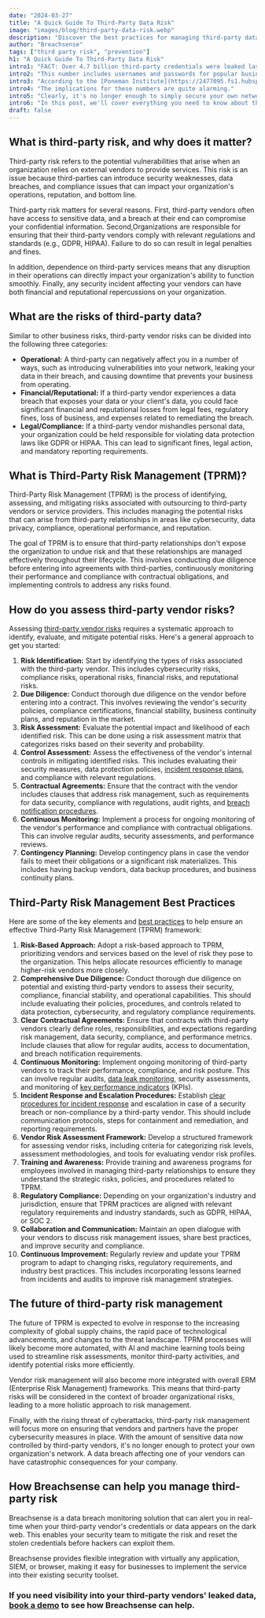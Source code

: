 ```yaml
---
date: "2024-03-27"
title: "A Quick Guide To Third-Party Data Risk"
image: "images/blog/third-party-data-risk.webp"
description: "Discover the best practices for managing third-party data risk. Learn the best practices for implementing a third-party risk management framework."
author: "Breachsense"
tags: ["third party risk", "prevention"]
h1: "A Quick Guide To Third-Party Data Risk"
intro1: "FACT: Over 4.7 billion third-party credentials were leaked last year via infostealer malware."
intro2: "This number includes usernames and passwords for popular business tools, such as Microsoft 365, Gmail, Salesforce, and Slack."
intro3: "According to the [Poneman Institute](https://2477095.fs1.hubspotusercontent-na1.net/hubfs/2477095/Ponemon%20Report%20Sept%202022/RiskRecon%20Data%20Risk%20in%20Third-Party%20Ecosystem%20Study%20Sept%202022.pdf), 59% of companies experienced a data breach caused by a third-party."
intro4: "The implications for these numbers are quite alarming."
intro5: "Clearly, it's no longer enough to simply secure your own network."
intro6: "In this post, we'll cover everything you need to know about third-party risk and the 10 best practices for implementing a Third-Party Risk Management framework."
draft: false
---
```

## What is third-party risk, and why does it matter?

Third-party risk refers to the potential vulnerabilities that arise when an organization relies on external vendors to provide services. This risk is an issue because third-parties can introduce security weaknesses, data breaches, and compliance issues that can impact your organization's operations, reputation, and bottom line.

Third-party risk matters for several reasons. First, third-party vendors often have access to sensitive data, and a breach at their end can compromise your confidential information. Second,Organizations are responsible for ensuring that their third-party vendors comply with relevant regulations and standards (e.g., GDPR, HIPAA). Failure to do so can result in legal penalties and fines.

In addition, dependence on third-party services means that any disruption in their operations can directly impact your organization's ability to function smoothly. Finally, any security incident affecting your vendors can have both financial and reputational repercussions on your organization.

## What are the risks of third-party data?

Similar to other business risks, third-party vendor risks can be divided into the following three categories:

- **Operational:** A third-party can negatively affect you in a number of ways, such as introducing vulnerabilities into your network, leaking your data in their breach, and causing downtime that prevents your business from operating.
- **Financial/Reputational:** If a third-party vendor experiences a data breach that exposes your data or your client's data, you could face significant financial and reputational losses from legal fees, regulatory fines, loss of business, and expenses related to remediating the breach.
- **Legal/Compliance:** If a third-party vendor mishandles personal data, your organization could be held responsible for violating data protection laws like GDPR or HIPAA. This can lead to significant fines, legal action, and mandatory reporting requirements.

## What is Third-Party Risk Management (TPRM)?

Third-Party Risk Management (TPRM) is the process of identifying, assessing, and mitigating risks associated with outsourcing to third-party vendors or service providers. This includes managing the potential risks that can arise from third-party relationships in areas like cybersecurity, data privacy, compliance, operational performance, and reputation.

The goal of TPRM is to ensure that third-party relationships don't expose the organization to undue risk and that these relationships are managed effectively throughout their lifecycle. This involves conducting due diligence before entering into agreements with third-parties, continuously monitoring their performance and compliance with contractual obligations, and implementing controls to address any risks found.

## How do you assess third-party vendor risks?

Assessing [third-party vendor risks](https://www.breachsense.com/blog/prevent-third-party-data-breaches/) requires a systematic approach to identify, evaluate, and mitigate potential risks. Here's a general approach to get you started:

1. **Risk Identification:** Start by identifying the types of risks associated with the third-party vendor. This includes cybersecurity risks, compliance risks, operational risks, financial risks, and reputational risks.
2. **Due Diligence:** Conduct thorough due diligence on the vendor before entering into a contract. This involves reviewing the vendor's security policies, compliance certifications, financial stability, business continuity plans, and reputation in the market.
3. **Risk Assessment:** Evaluate the potential impact and likelihood of each identified risk. This can be done using a risk assessment matrix that categorizes risks based on their severity and probability.
4. **Control Assessment:** Assess the effectiveness of the vendor's internal controls in mitigating identified risks. This includes evaluating their security measures, data protection policies, [incident response plans](https://www.breachsense.com/blog/data-breach-response/), and compliance with relevant regulations.
5. **Contractual Agreements:** Ensure that the contract with the vendor includes clauses that address risk management, such as requirements for data security, compliance with regulations, audit rights, and [breach notification procedures](https://www.breachsense.com/blog/data-breach-response-checklist/).
6. **Continuous Monitoring:** Implement a process for ongoing monitoring of the vendor's performance and compliance with contractual obligations. This can involve regular audits, security assessments, and performance reviews.
7. **Contingency Planning:** Develop contingency plans in case the vendor fails to meet their obligations or a significant risk materializes. This includes having backup vendors, data backup procedures, and business continuity plans.

## Third-Party Risk Management Best Practices

Here are some of the key elements and [best practices](https://www.breachsense.com/blog/big-data-security/) to help ensure an effective Third-Party Risk Management (TPRM) framework:

1. **Risk-Based Approach:** Adopt a risk-based approach to TPRM, prioritizing vendors and services based on the level of risk they pose to the organization. This helps allocate resources efficiently to manage higher-risk vendors more closely.
2. **Comprehensive Due Diligence:** Conduct thorough due diligence on potential and existing third-party vendors to assess their security, compliance, financial stability, and operational capabilities. This should include evaluating their policies, procedures, and controls related to data protection, cybersecurity, and regulatory compliance requirements.
3. **Clear Contractual Agreements:** Ensure that contracts with third-party vendors clearly define roles, responsibilities, and expectations regarding risk management, data security, compliance, and performance metrics. Include clauses that allow for regular audits, access to documentation, and breach notification requirements.
4. **Continuous Monitoring:** Implement ongoing monitoring of third-party vendors to track their performance, compliance, and risk posture. This can involve regular audits, [data leak monitoring](https://www.breachsense.com/data-leak-monitoring/), security assessments, and monitoring of [key performance indicators](https://www.breachsense.com/blog/data-security-metrics/) (KPIs).
5. **Incident Response and Escalation Procedures:** Establish [clear procedures for incident response](https://www.breachsense.com/blog/data-breach-response-checklist/) and escalation in case of a security breach or non-compliance by a third-party vendor. This should include communication protocols, steps for containment and remediation, and reporting requirements.
6. **Vendor Risk Assessment Framework:** Develop a structured framework for assessing vendor risks, including criteria for categorizing risk levels, assessment methodologies, and tools for evaluating vendor risk profiles.
7. **Training and Awareness:** Provide training and awareness programs for employees involved in managing third-party relationships to ensure they understand the strategic risks, policies, and procedures related to TPRM.
8. **Regulatory Compliance:** Depending on your organization's industry and jurisdiction, ensure that TPRM practices are aligned with relevant regulatory requirements and industry standards, such as GDPR, HIPAA, or SOC 2.
9. **Collaboration and Communication:** Maintain an open dialogue with your vendors to discuss risk management issues, share best practices, and improve security and compliance.
10. **Continuous Improvement:** Regularly review and update your TPRM program to adapt to changing risks, regulatory requirements, and industry best practices. This includes incorporating lessons learned from incidents and audits to improve risk management strategies.

## The future of third-party risk management

The future of TPRM is expected to evolve in response to the increasing complexity of global supply chains, the rapid pace of technological advancements, and changes to the threat landscape. TPRM processes will likely become more automated, with AI and machine learning tools being used to streamline risk assessments, monitor third-party activities, and identify potential risks more efficiently.

Vendor risk management will also become more integrated with overall ERM (Enterprise Risk Management) frameworks. This means that third-party risks will be considered in the context of broader organizational risks, leading to a more holistic approach to risk management.

Finally, with the rising threat of cyberattacks, third-party risk management will focus more on ensuring that vendors and partners have the proper cybersecurity measures in place. With the amount of sensitive data now controlled by third-party vendors, it's no longer enough to protect your own organization's network. A data breach affecting one of your vendors can have catastrophic consequences for your company.

## How Breachsense can help you manage third-party risk

Breachsense is a data breach monitoring solution that can alert you in real-time when your third-party vendor's credentials or data appears on the dark web. This enables your security team to mitigate the risk and reset the stolen credentials before hackers can exploit them.

Breachsense provides flexible integration with virtually any application, SIEM, or browser, making it easy for businesses to implement the service into their existing security toolset.

### If you need visibility into your third-party vendors' leaked data, [book a demo](https://www.breachsense.com/book-demo/) to see how Breachsense can help.
